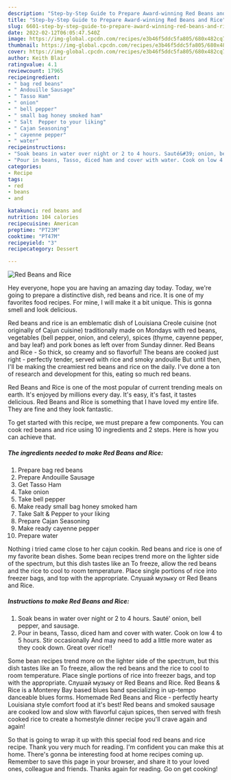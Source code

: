```yaml
---
description: "Step-by-Step Guide to Prepare Award-winning Red Beans and Rice"
title: "Step-by-Step Guide to Prepare Award-winning Red Beans and Rice"
slug: 6601-step-by-step-guide-to-prepare-award-winning-red-beans-and-rice
date: 2022-02-12T06:05:47.540Z
image: https://img-global.cpcdn.com/recipes/e3b46f5ddc5fa805/680x482cq70/red-beans-and-rice-recipe-main-photo.jpg
thumbnail: https://img-global.cpcdn.com/recipes/e3b46f5ddc5fa805/680x482cq70/red-beans-and-rice-recipe-main-photo.jpg
cover: https://img-global.cpcdn.com/recipes/e3b46f5ddc5fa805/680x482cq70/red-beans-and-rice-recipe-main-photo.jpg
author: Keith Blair
ratingvalue: 4.1
reviewcount: 17965
recipeingredient:
- " bag red beans"
- " Andouille Sausage"
- " Tasso Ham"
- " onion"
- " bell pepper"
- " small bag honey smoked ham"
- " Salt  Pepper to your liking"
- " Cajan Seasoning"
- " cayenne pepper"
- " water"
recipeinstructions:
- "Soak beans in water over night or 2 to 4 hours. Sauté&#39; onion, bell pepper, and sausage."
- "Pour in beans, Tasso, diced ham and cover with water. Cook on low 4 to 5 hours. Stir occasionally And may need to add a little more water as they cook down. Great over rice!!"
categories:
- Recipe
tags:
- red
- beans
- and

katakunci: red beans and 
nutrition: 104 calories
recipecuisine: American
preptime: "PT23M"
cooktime: "PT47M"
recipeyield: "3"
recipecategory: Dessert

---
```



![Red Beans and Rice](https://img-global.cpcdn.com/recipes/e3b46f5ddc5fa805/680x482cq70/red-beans-and-rice-recipe-main-photo.jpg)

Hey everyone, hope you are having an amazing day today. Today, we're going to prepare a distinctive dish, red beans and rice. It is one of my favorites food recipes. For mine, I will make it a bit unique. This is gonna smell and look delicious.

Red beans and rice is an emblematic dish of Louisiana Creole cuisine (not originally of Cajun cuisine) traditionally made on Mondays with red beans, vegetables (bell pepper, onion, and celery), spices (thyme, cayenne pepper, and bay leaf) and pork bones as left over from Sunday dinner. Red Beans and Rice - So thick, so creamy and so flavorful! The beans are cooked just right - perfectly tender, served with rice and smoky andouille But until then, I&#39;ll be making the creamiest red beans and rice on the daily. I&#39;ve done a ton of research and development for this, eating so much red beans.

Red Beans and Rice is one of the most popular of current trending meals on earth. It's enjoyed by millions every day. It's easy, it's fast, it tastes delicious. Red Beans and Rice is something that I have loved my entire life. They are fine and they look fantastic.


To get started with this recipe, we must prepare a few components. You can cook red beans and rice using 10 ingredients and 2 steps. Here is how you can achieve that.

<!--inarticleads1-->

##### The ingredients needed to make Red Beans and Rice:

1. Prepare  bag red beans
1. Prepare  Andouille Sausage
1. Get  Tasso Ham
1. Take  onion
1. Take  bell pepper
1. Make ready  small bag honey smoked ham
1. Take  Salt &amp; Pepper to your liking
1. Prepare  Cajan Seasoning
1. Make ready  cayenne pepper
1. Prepare  water


Nothing i tried came close to her cajun cookin. Red beans and rice is one of my favorite bean dishes. Some bean recipes trend more on the lighter side of the spectrum, but this dish tastes like an To freeze, allow the red beans and the rice to cool to room temperature. Place single portions of rice into freezer bags, and top with the appropriate. Слушай музыку от Red Beans and Rice. 

<!--inarticleads2-->

##### Instructions to make Red Beans and Rice:

1. Soak beans in water over night or 2 to 4 hours. Sauté&#39; onion, bell pepper, and sausage.
1. Pour in beans, Tasso, diced ham and cover with water. Cook on low 4 to 5 hours. Stir occasionally And may need to add a little more water as they cook down. Great over rice!!


Some bean recipes trend more on the lighter side of the spectrum, but this dish tastes like an To freeze, allow the red beans and the rice to cool to room temperature. Place single portions of rice into freezer bags, and top with the appropriate. Слушай музыку от Red Beans and Rice. Red Beans &amp; Rice is a Monterey Bay based blues band specializing in up-tempo danceable blues forms. Homemade Red Beans and Rice - perfectly hearty Louisiana style comfort food at it&#39;s best! Red beans and smoked sausage are cooked low and slow with flavorful cajun spices, then served with fresh cooked rice to create a homestyle dinner recipe you&#39;ll crave again and again! 

So that is going to wrap it up with this special food red beans and rice recipe. Thank you very much for reading. I'm confident you can make this at home. There's gonna be interesting food at home recipes coming up. Remember to save this page in your browser, and share it to your loved ones, colleague and friends. Thanks again for reading. Go on get cooking!
